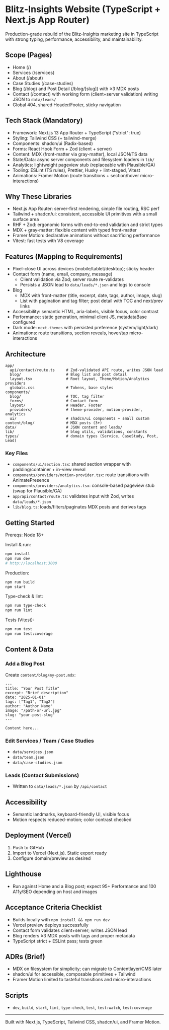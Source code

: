 # Blitz-Insights Website (TypeScript + Next.js App Router)

Production-grade rebuild of the Blitz-Insights marketing site in TypeScript with strong typing, performance, accessibility, and maintainability.

## Scope (Pages)
- Home (/)
- Services (/services)
- About (/about)
- Case Studies (/case-studies)
- Blog (/blog) and Post Detail (/blog/[slug]) with ≥3 MDX posts
- Contact (/contact) with working form (client+server validation) writing JSON to `data/leads/`
- Global 404, shared Header/Footer, sticky navigation

## Tech Stack (Mandatory)
- Framework: Next.js 13 App Router + TypeScript ("strict": true)
- Styling: Tailwind CSS (+ tailwind-merge)
- Components: shadcn/ui (Radix-based)
- Forms: React Hook Form + Zod (client + server)
- Content: MDX (front-matter via gray-matter), local JSON/TS data
- State/Data: async server components and filesystem loaders in `lib/`
- Analytics: lightweight pageview stub (replaceable with Plausible/GA)
- Tooling: ESLint (TS rules), Prettier, Husky + lint-staged, Vitest
- Animations: Framer Motion (route transitions + section/hover micro-interactions)

## Why These Libraries
- Next.js App Router: server-first rendering, simple file routing, RSC perf
- Tailwind + shadcn/ui: consistent, accessible UI primitives with a small surface area
- RHF + Zod: ergonomic forms with end-to-end validation and strict types
- MDX + gray-matter: flexible content with typed front-matter
- Framer Motion: declarative animations without sacrificing performance
- Vitest: fast tests with V8 coverage

## Features (Mapping to Requirements)
- Pixel-close UI across devices (mobile/tablet/desktop); sticky header
- Contact form (name, email, company, message)
  - Client validation via Zod; server route re-validates
  - Persists a JSON lead to `data/leads/*.json` and logs to console
- Blog
  - MDX with front-matter (title, excerpt, date, tags, author, image, slug)
  - List with pagination and tag filter; post detail with TOC and next/prev links
- Accessibility: semantic HTML, aria-labels, visible focus, color contrast
- Performance: static generation, minimal client JS, metadataBase configured
- Dark mode: `next-themes` with persisted preference (system/light/dark)
- Animations: route transitions, section reveals, hover/tap micro-interactions

## Architecture
```
app/
  api/contact/route.ts     # Zod-validated API route, writes JSON lead
  blog/                    # Blog list and post detail
  layout.tsx               # Root layout, Theme/Motion/Analytics providers
  globals.css              # Tokens, base styles
components/
  blog/                    # TOC, tag filter
  forms/                   # Contact form
  layout/                  # Header, Footer
  providers/               # theme-provider, motion-provider, analytics
  ui/                      # shadcn/ui components + small custom
content/blog/              # MDX posts (3+)
data/                      # JSON content and leads/
lib/                       # blog utils, validations, constants
types/                     # domain types (Service, CaseStudy, Post, Lead)
```

### Key Files
- `components/ui/section.tsx`: shared section wrapper with padding/container + in-view reveal
- `components/providers/motion-provider.tsx`: route transitions with AnimatePresence
- `components/providers/analytics.tsx`: console-based pageview stub (swap for Plausible/GA)
- `app/api/contact/route.ts`: validates input with Zod, writes `data/leads/*.json`
- `lib/blog.ts`: loads/filters/paginates MDX posts and derives tags

## Getting Started
Prereqs: Node 18+

Install & run:
```bash
npm install
npm run dev
# http://localhost:3000
```

Production:
```bash
npm run build
npm start
```

Type-check & lint:
```bash
npm run type-check
npm run lint
```

Tests (Vitest):
```bash
npm run test
npm run test:coverage
```

## Content & Data
### Add a Blog Post
Create `content/blog/my-post.mdx`:
```mdx
---
title: "Your Post Title"
excerpt: "Brief description"
date: "2025-01-01"
tags: ["Tag1", "Tag2"]
author: "Author Name"
image: "/path-or-url.jpg"
slug: "your-post-slug"
---

Content here...
```

### Edit Services / Team / Case Studies
- `data/services.json`
- `data/team.json`
- `data/case-studies.json`

### Leads (Contact Submissions)
- Written to `data/leads/*.json` by `/api/contact`

## Accessibility
- Semantic landmarks, keyboard-friendly UI, visible focus
- Motion respects reduced-motion; color contrast checked

## Deployment (Vercel)
1. Push to GitHub
2. Import to Vercel (Next.js). Static export ready
3. Configure domain/preview as desired

## Lighthouse
- Run against Home and a Blog post; expect 95+ Performance and 100 A11y/SEO depending on host and images

## Acceptance Criteria Checklist
- Builds locally with `npm install && npm run dev`
- Vercel preview deploys successfully
- Contact form validates client+server; writes JSON lead
- Blog renders ≥3 MDX posts with tags and proper metadata
- TypeScript strict + ESLint pass; tests green

## ADRs (Brief)
- MDX on filesystem for simplicity; can migrate to Contentlayer/CMS later
- shadcn/ui for accessible, composable primitives + Tailwind
- Framer Motion limited to tasteful transitions and micro-interactions

## Scripts
- `dev`, `build`, `start`, `lint`, `type-check`, `test`, `test:watch`, `test:coverage`

---
Built with Next.js, TypeScript, Tailwind CSS, shadcn/ui, and Framer Motion.

